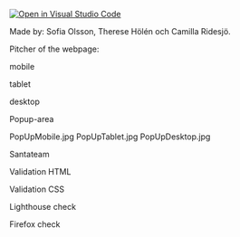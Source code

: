 [![Open in Visual Studio Code](https://classroom.github.com/assets/open-in-vscode-c66648af7eb3fe8bc4f294546bfd86ef473780cde1dea487d3c4ff354943c9ae.svg)](https://classroom.github.com/online_ide?assignment_repo_id=9232667&assignment_repo_type=AssignmentRepo)

Made by: Sofia Olsson, Therese Hölén och Camilla Ridesjö. 

Pitcher of the webpage: 

mobile



tablet




desktop




Popup-area


PopUpMobile.jpg
PopUpTablet.jpg
PopUpDesktop.jpg

Santateam



Validation HTML




Validation CSS




Lighthouse check



Firefox check

